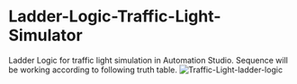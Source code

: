# Ladder-Logic-Traffic-Light-Simulator
Ladder Logic for traffic light simulation in Automation Studio.
Sequence will be working according to following truth table.
![Traffic-Light-ladder-logic](https://user-images.githubusercontent.com/91448291/155883919-ed983a02-12d6-4c1f-93aa-c9683cecba4f.JPG)
